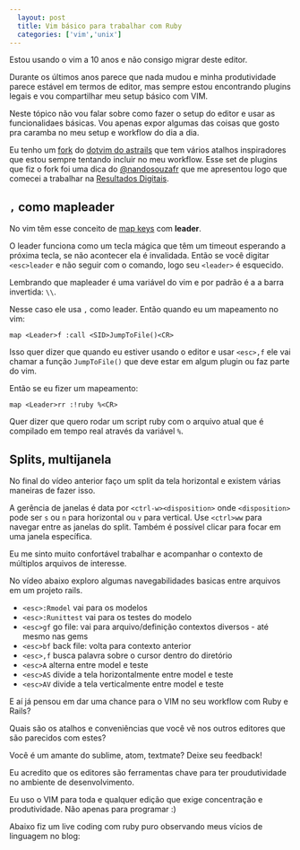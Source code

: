 ```yaml
---
  layout: post
  title: Vim básico para trabalhar com Ruby
  categories: ['vim','unix']
---
```


Estou usando o vim a 10 anos e não consigo migrar deste editor.

Durante os últimos anos parece que nada mudou e minha produtividade parece
estável em termos de editor, mas sempre estou encontrando plugins legais e vou compartilhar meu setup básico com VIM.

Neste tópico não vou falar sobre como fazer o setup do editor e usar as
funcionalidaes básicas. Vou apenas expor algumas das coisas que gosto pra
caramba no meu setup e workflow do dia a dia.

Eu tenho um [fork](https://github.com/jonatas/dotvim) do [dotvim do astrails](https://github.com/astrails/dotvim) que tem vários atalhos inspiradores que estou sempre tentando incluir no meu workflow.
Esse set de plugins que fiz o fork foi uma dica do
[@nandosouzafr](https://twitter.com/nandosouzafr) que me apresentou logo que comecei a trabalhar na [Resultados Digitais](http://resultadosdigitais.com.br).

## `,` como mapleader

No vim têm esse conceito de [map keys](http://vim.wikia.com/wiki/Mapping_keys_in_Vim_-_Tutorial_\(\)) com __leader__.

O leader funciona como um tecla mágica que têm um timeout esperando a próxima
tecla, se não acontecer ela é invalidada. Então se você digitar `<esc>leader` e
não seguir com o comando, logo seu `<leader>` é esquecido.

Lembrando que mapleader é uma variável do vim e por padrão é a a barra
invertida: `\\`.

Nesse caso ele usa `,` como leader. Então quando eu um mapeamento no vim:

    map <Leader>f :call <SID>JumpToFile()<CR>
 
Isso quer dizer que quando eu estiver usando o editor e usar `<esc>,f` ele
vai chamar a função `JumpToFile()` que deve estar em algum plugin ou faz parte do vim.

Então se eu fizer um mapeamento:

    map <Leader>rr :!ruby %<CR>

Quer dizer que quero rodar um script ruby com o arquivo atual que é
compilado em tempo real através da variável `%`.

<script type="text/javascript" src="https://asciinema.org/a/39560.js"
id="asciicast-39560" async></script>

## Splits, multijanela

No final do vídeo anterior faço um split da tela horizontal e existem várias
maneiras de fazer isso.

A gerência de janelas é data por `<ctrl-w><disposition>` onde `<disposition>`
pode ser `s` ou `n` para horizontal ou `v` para vertical. Use `<ctrl>ww`
para navegar entre as janelas do split. Também é possível clicar para focar em uma janela específica.

Eu me sinto muito confortável trabalhar e acompanhar o contexto de múltiplos arquivos de interesse.

No vídeo abaixo exploro algumas navegabilidades basicas entre arquivos em um projeto rails.

* `<esc>:Rmodel` vai para os modelos
* `<esc>:Runittest` vai para os testes do modelo
* `<esc>gf` go file: vai para arquivo/definição contextos diversos - até mesmo nas gems
* `<esc>bf` back file: volta para contexto anterior
* `<esc>,f` busca palavra sobre o cursor dentro do diretório
* `<esc>A` alterna entre model e teste
* `<esc>AS` divide a tela horizontalmente entre model e teste
* `<esc>AV` divide a tela verticalmente entre model e teste

<script type="text/javascript" src="https://asciinema.org/a/39561.js"
id="asciicast-39561" async></script>

E aí já pensou em dar uma chance para o VIM no seu workflow com Ruby e Rails?

Quais são os atalhos e conveniências que você vê nos outros editores que são parecidos com estes?

Você é um amante do sublime, atom, textmate? Deixe seu feedback!

Eu acredito que os editores são ferramentas chave para ter proudutividade no ambiente de desenvolvimento.

Eu uso o VIM para toda e qualquer edição que exige concentração e produtividade. Não apenas para programar :)

Abaixo fiz um live coding com ruby puro observando meus vícios de linguagem no
blog:

<script type="text/javascript" src="https://asciinema.org/a/39562.js" id="asciicast-39562" async></script>
